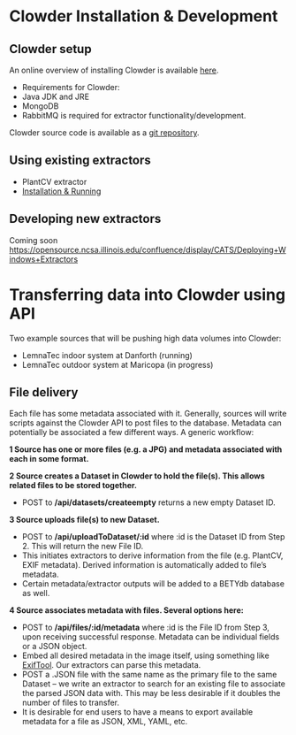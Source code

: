 # Clowder Installation & Development

## Clowder setup
An online overview of installing Clowder is available [here](https://opensource.ncsa.illinois.edu/projects/artifacts/CATS/0.9.1/documentation/manual/).

* Requirements for Clowder:
 * Java JDK and JRE
 * MongoDB
* RabbitMQ is required for extractor functionality/development.
 
Clowder source code is available as a [git repository](https://opensource.ncsa.illinois.edu/stash/projects/CATS). 

## Using existing extractors
* PlantCV extractor
 * [Installation & Running](http://opensource.ncsa.illinois.edu/bitbucket/projects/CATS/repos/extractors-plantcv/browse/README.md)

## Developing new extractors
Coming soon
https://opensource.ncsa.illinois.edu/confluence/display/CATS/Deploying+Windows+Extractors


# Transferring data into Clowder using API
Two example sources that will be pushing high data volumes into Clowder:
* LemnaTec indoor system at Danforth (running)
* LemnaTec outdoor system at Maricopa (in progress)

## File delivery 
Each file has some metadata associated with it. Generally, sources will write scripts against the Clowder API to post files to the database. Metadata can potentially be associated a few different ways. A generic workflow:

**1 Source has one or more files (e.g. a JPG) and metadata associated with each in some format.**

**2 Source creates a Dataset in Clowder to hold the file(s). This allows related files to be stored together.**
* POST to **/api/datasets/createempty** returns a new empty Dataset ID.

**3 Source uploads file(s) to new Dataset.**
* POST to **/api/uploadToDataset/:id** where :id is the Dataset ID from Step 2. This will return the new File ID.
* This initiates extractors to derive information from the file (e.g. PlantCV, EXIF metadata). Derived information is automatically added to file’s metadata. 
* Certain metadata/extractor outputs will be added to a BETYdb database as well.

**4 Source associates metadata with files. Several options here:**
* POST to **/api/files/:id/metadata** where :id is the File ID from Step 3, upon receiving successful response. Metadata can be individual fields or a JSON object.
* Embed all desired metadata in the image itself, using something like [ExifTool](http://www.sno.phy.queensu.ca/~phil/exiftool/). Our extractors can parse this metadata.
* POST a .JSON file with the same name as the primary file to the same Dataset – we write an extractor to search for an existing file to associate the parsed JSON data with. This may be less desirable if it doubles the number of files to transfer.
* It is desirable for end users to have a means to export available metadata for a file as JSON, XML, YAML, etc.

